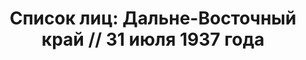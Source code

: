 ---
title: 'Список лиц: Дальне-Восточный край // 31 июля 1937 года'
description: РГАСПИ, ф.17, оп.171, дело 410, лист 149
images:
- /disk/pictures/v02/17-171-410-149.jpg
- /disk/pictures/v02/17-171-410-150.jpg
- /disk/pictures/v02/17-171-410-151.jpg
- /disk/pictures/v02/17-171-410-152.jpg
- /disk/pictures/v02/17-171-410-153.jpg
---